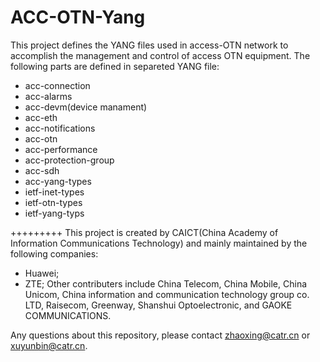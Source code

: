 # ACC-OTN-Yang

This project defines the YANG files used in access-OTN network to accomplish the management and control of access OTN equipment. The following parts are defined in separeted YANG file:
- acc-connection
- acc-alarms
- acc-devm(device manament)
- acc-eth
- acc-notifications
- acc-otn
- acc-performance
- acc-protection-group
- acc-sdh
- acc-yang-types
- ietf-inet-types
- ietf-otn-types
- ietf-yang-typs

+++++++++
This project is created by CAICT(China Academy of Information Communications Technology) and mainly maintained by the following companies:
- Huawei;
- ZTE;
Other contributers include China Telecom, China Mobile, China Unicom, China information and communication technology group co. LTD, Raisecom, Greenway, Shanshui Optoelectronic, and GAOKE COMMUNICATIONS. 


Any questions about this repository, please contact zhaoxing@catr.cn or xuyunbin@catr.cn.

